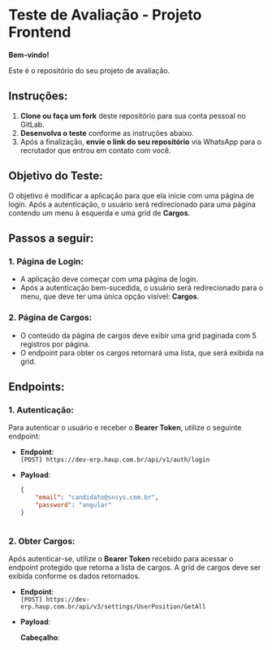 # Teste de Avaliação - Projeto Frontend

**Bem-vindo!**

Este é o repositório do seu projeto de avaliação. 

## Instruções:

1. **Clone ou faça um fork** deste repositório para sua conta pessoal no GitLab.
2. **Desenvolva o teste** conforme as instruções abaixo.
3. Após a finalização, **envie o link do seu repositório** via WhatsApp para o recrutador que entrou em contato com você.

## Objetivo do Teste:

O objetivo é modificar a aplicação para que ela inicie com uma página de login. Após a autenticação, o usuário será redirecionado para uma página contendo um menu à esquerda e uma grid de **Cargos**.

## Passos a seguir:

### 1. Página de Login:
- A aplicação deve começar com uma página de login.
- Após a autenticação bem-sucedida, o usuário será redirecionado para o menu, que deve ter uma única opção visível: **Cargos**.

### 2. Página de Cargos:
- O conteúdo da página de cargos deve exibir uma grid paginada com 5 registros por página.
- O endpoint para obter os cargos retornará uma lista, que será exibida na grid.

## Endpoints:

### 1. Autenticação:
Para autenticar o usuário e receber o **Bearer Token**, utilize o seguinte endpoint:

- **Endpoint**:  
  `[POST] https://dev-erp.haup.com.br/api/v1/auth/login`
  
- **Payload**:  
  ```json
  {
      "email": "candidato@snsys.com.br",
      "password": "angular"
  }
 
### 2. Obter Cargos:

Após autenticar-se, utilize o **Bearer Token** recebido para acessar o endpoint protegido que retorna a lista de cargos. A grid de cargos deve ser exibida conforme os dados retornados.

- **Endpoint**:  
  `[POST] https://dev-erp.haup.com.br/api/v3/settings/UserPosition/GetAll`

- **Payload**:

  **Cabeçalho**:
